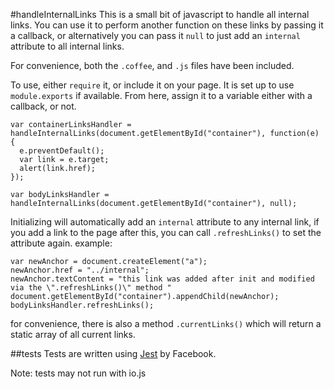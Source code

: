 #handleInternalLinks
This is a small bit of javascript to handle all internal links.
You can use it to perform another function on these links by passing it a callback, or alternatively you can pass it `null`
to just add an `internal` attribute to all internal links.

For convenience, both the `.coffee`, and `.js` files have been included.

To use, either `require` it, or include it on your page. It is set up to use `module.exports` if available.
From here, assign it to a variable either with a callback, or not.
```
var containerLinksHandler = handleInternalLinks(document.getElementById("container"), function(e) {
  e.preventDefault();
  var link = e.target;
  alert(link.href);
});

var bodyLinksHandler = handleInternalLinks(document.getElementById("container"), null);
```
Initializing will automatically add an `internal` attribute to any internal link,
if you add a link to the page after this, you can call `.refreshLinks()`
to set the attribute again. example:

```
var newAnchor = document.createElement("a");
newAnchor.href = "../internal";
newAnchor.textContent = "this link was added after init and modified via the \".refreshLinks()\" method "
document.getElementById("container").appendChild(newAnchor);
bodyLinksHandler.refreshLinks();
```
for convenience, there is also a method `.currentLinks()` which will return a static array of all current links.

##tests
Tests are written using [Jest](https://facebook.github.io/jest/) by Facebook.

Note: tests may not run with io.js
